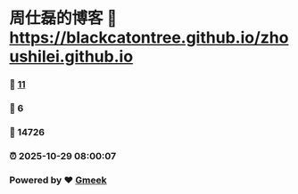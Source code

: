 # 周仕磊的博客 :link: https://blackcatontree.github.io/zhoushilei.github.io 
### :page_facing_up: [11](https://blackcatontree.github.io/zhoushilei.github.io/tag.html) 
### :speech_balloon: 6 
### :hibiscus: 14726 
### :alarm_clock: 2025-10-29 08:00:07 
### Powered by :heart: [Gmeek](https://github.com/Meekdai/Gmeek)
